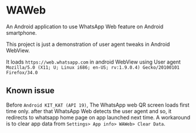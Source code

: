 # WAWeb
An Android application to use WhatsApp Web feature on Android smartphone.

This project is just a demonstration of user agent tweaks in Android WebView.

It loads `https://web.whatsapp.com` in android WebView using User agent `Mozilla/5.0 (X11; U; Linux i686; en-US; rv:1.9.0.4) Gecko/20100101 Firefox/34.0`

## Known issue
Before `Android KIT_KAT (API 19)`, The WhatsApp web QR screen loads first time only.
after that WhatsApp Web detects the user agent and so, it redirects to whatsapp home page on app launched next time.
A workaround is to clear app data from `Settings> App info> WAWeb> Clear Data`.
